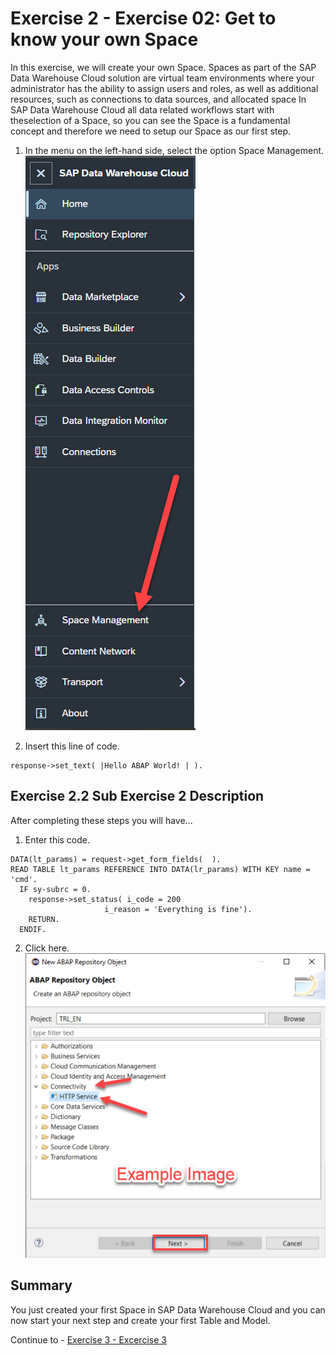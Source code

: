# Exercise 2 - Exercise 02: Get to know your own Space
In this exercise, we will create your own Space. Spaces as part of the SAP Data Warehouse Cloud solution are virtual team environments where your
administrator has the ability to assign users and roles, as well as additional resources, such as connections to data sources, and allocated space In SAP Data 
Warehouse Cloud all data related workflows start with theselection of a Space, so you can see the Space is a fundamental concept and therefore we need to setup our
Space as our first step.

1. In the menu on the left-hand side, select the option Space Management.
<br>![](images/00_00_0021.png)

2.	Insert this line of code.
```abap
response->set_text( |Hello ABAP World! | ). 
```



## Exercise 2.2 Sub Exercise 2 Description

After completing these steps you will have...

1.	Enter this code.
```abap
DATA(lt_params) = request->get_form_fields(  ).
READ TABLE lt_params REFERENCE INTO DATA(lr_params) WITH KEY name = 'cmd'.
  IF sy-subrc = 0.
    response->set_status( i_code = 200
                     i_reason = 'Everything is fine').
    RETURN.
  ENDIF.

```

2.	Click here.
<br>![](/exercises/ex2/images/02_02_0010.png)

## Summary

You just created your first Space in SAP Data Warehouse Cloud and you can now start your next step and
create your first Table and Model.

Continue to - [Exercise 3 - Excercise 3 ](../ex3/README.md)
